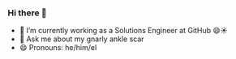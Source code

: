 ### Hi there 👋

<!--
**mcantu/mcantu** is a ✨ _special_ ✨ repository because its `README.md` (this file) appears on your GitHub profile.

Here are some ideas to get you started:
-->


- 🔭 I’m currently working as a Solutions Engineer at GitHub :smile::sunny:
- 💬 Ask me about my gnarly ankle scar
- 😄 Pronouns: he/him/el
